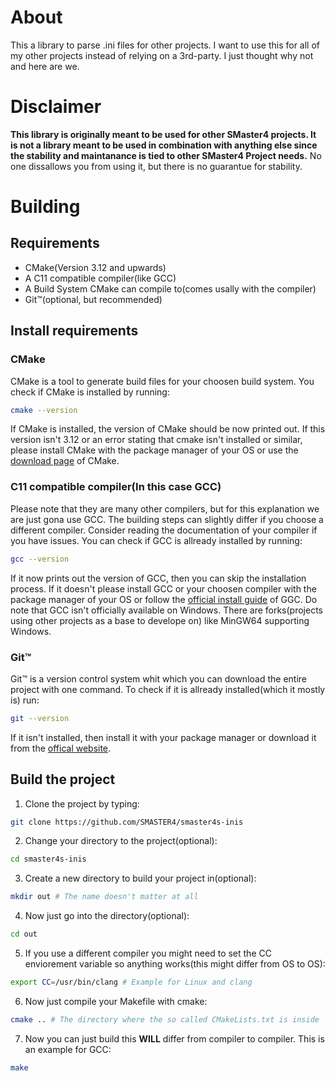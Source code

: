 # About
This a library to parse .ini files for other projects. I want to use this for all of my other projects instead of relying on a 3rd-party. I just thought why not and here are we.

# Disclaimer
**This library is originally meant to be used for other SMaster4 projects.
It is not a library meant to be used in combination with anything else since the stability and maintanance is tied to other SMaster4 Project needs.**
No one dissallows you from using it, but there is no guarantue for stability.

# Building
## Requirements
+ CMake(Version 3.12 and upwards)
+ A C11 compatible compiler(like GCC)
+ A Build System CMake can compile to(comes usally with the compiler)
+ Git™(optional, but recommended)

## Install requirements
### CMake
CMake is a tool to generate build files for your choosen build system.
You check if CMake is installed by running:
```bash
cmake --version
```
If CMake is installed, the version of CMake should be now printed out.
If this version isn't 3.12 or an error stating that cmake isn't installed or similar, please install CMake with the package manager of your OS or use the [download page](https://cmake.org/download/) of CMake.

### C11 compatible compiler(In this case GCC)
Please note that they are many other compilers, but for this explanation we are just gona use GCC.
The building steps can slightly differ if you choose a different compiler.
Consider reading the documentation of your compiler if you have issues.
You can check if GCC is allready installed by running:
```bash
gcc --version
```
If it now prints out the version of GCC, then you can skip the installation process.
If it doesn't please install GCC or your choosen compiler with the package manager of your OS or follow the [official install guide](https://gcc.gnu.org/install/) of GGC.
Do note that GCC isn't officially available on Windows.
There are forks(projects using other projects as a base to develope on) like MinGW64 supporting Windows.

### Git™
Git™ is a version control system whit which you can download the entire project with one command.
To check if it is allready installed(which it mostly is) run:
```bash
git --version
```
If it isn't installed, then install it with your package manager or download it from the [offical website](git-scm.com).

## Build the project
1. Clone the project by typing:
```bash
git clone https://github.com/SMASTER4/smaster4s-inis
```
2. Change your directory to the project(optional):
```bash
cd smaster4s-inis
```
3. Create a new directory to build your project in(optional):
```bash
mkdir out # The name doesn't matter at all
```
4. Now just go into the directory(optional):
```bash
cd out
```
5. If you use a different compiler you might need to set the CC enviorement variable so anything works(this might differ from OS to OS):
```bash
export CC=/usr/bin/clang # Example for Linux and clang
```
6. Now just compile your Makefile with cmake:
```bash
cmake .. # The directory where the so called CMakeLists.txt is inside
```
7. Now you can just build this **WILL** differ from compiler to compiler. This is an example for GCC:
```bash
make
```
